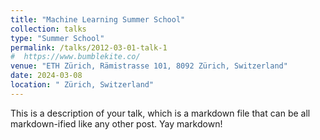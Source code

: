 ```yaml
---
title: "Machine Learning Summer School"
collection: talks
type: "Summer School"
permalink: /talks/2012-03-01-talk-1
#  https://www.bumblekite.co/
venue: "ETH Zürich, Rämistrasse 101, 8092 Zürich, Switzerland"
date: 2024-03-08
location: " Zürich, Switzerland"
---
```


This is a description of your talk, which is a markdown file that can be all markdown-ified like any other post. Yay markdown!
